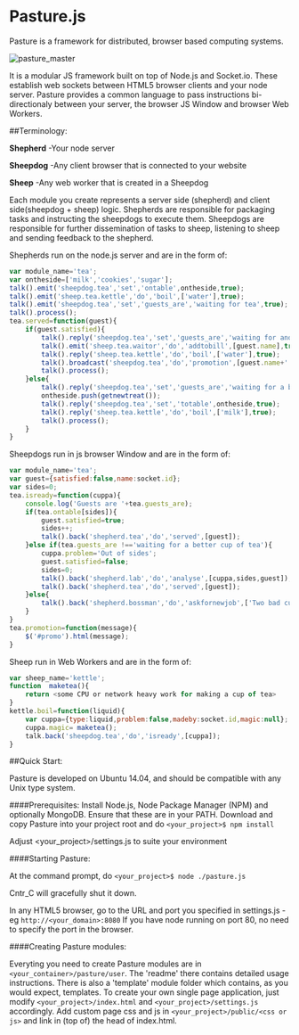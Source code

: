 # Pasture.js
Pasture is a framework for distributed, browser based computing systems.

![pasture_master](https://cloud.githubusercontent.com/assets/998947/7757711/528b78c6-fffc-11e4-868a-4bab7857b964.png)

It is a modular JS framework built on top of Node.js and Socket.io. These establish web sockets between HTML5 browser clients and your node server. Pasture provides a common language to pass instructions bi-directionaly between your server, the browser JS Window and browser Web Workers. 

##Terminology:

**Shepherd**    -Your node server

**Sheepdog**    -Any client browser that is connected to your website

**Sheep**       -Any web worker that is created in a Sheepdog

Each module you create represents a server side (shepherd) and client side(sheepdog + sheep) logic.
Shepherds are responsible for packaging tasks and instructing the sheepdogs to execute them.
Sheepdogs are responsible for further dissemination of tasks to sheep, listening to sheep and sending feedback to the shepherd.

Shepherds run on the node.js server and are in the form of:

```javascript
var module_name='tea';
var ontheside=['milk','cookies','sugar'];
talk().emit('sheepdog.tea','set','ontable',ontheside,true);
talk().emit('sheep.tea.kettle','do','boil',['water'],true);
talk().emit('sheepdog.tea','set','guests_are','waiting for tea',true);
talk().process(); 
tea.served=function(guest){
	if(guest.satisfied){
		talk().reply('sheepdog.tea','set','guests_are','waiting for another tea',true);
		talk().emit('sheep.tea.waitor','do','addtobill',[guest.name],true);
		talk().reply('sheep.tea.kettle','do','boil',['water'],true);		
		talk().broadcast('sheepdog.tea','do','promotion',[guest.name+' had a nice cup of tea'],true);
		talk().process();
	}else{
		talk().reply('sheepdog.tea','set','guests_are','waiting for a better cup of tea',true);		
		ontheside.push(getnewtreat());
		talk().reply('sheepdog.tea','set','totable',ontheside,true);
		talk().reply('sheep.tea.kettle','do','boil',['milk'],true);		
		talk().process();	
	}
}
```
Sheepdogs run in js browser Window and are in the form of:
 	
```javascript
var module_name='tea';
var guest={satisfied:false,name:socket.id};
var sides=0;
tea.isready=function(cuppa){
	console.log('Guests are '+tea.guests_are);
	if(tea.ontable[sides]){
		guest.satisfied=true;
		sides++;
		talk().back('shepherd.tea','do','served',[guest]);
	}else if(tea.guests_are !=='waiting for a better cup of tea'){
		cuppa.problem='Out of sides';
		guest.satisfied=false;
		sides=0;
		talk().back('shepherd.lab','do','analyse',[cuppa,sides,guest]);
		talk().back('shepherd.tea','do','served',[guest]);
	}else{
		talk().back('shepherd.bossman','do','askfornewjob',['Two bad cups in a row',guest]);
	}
}
tea.promotion=function(message){
	$('#promo').html(message);
}
```

Sheep run in Web Workers and are in the form of:
 	
```javascript
var sheep_name='kettle';
function  maketea(){
	return <some CPU or network heavy work for making a cup of tea>
}
kettle.boil=function(liquid){
	var cuppa={type:liquid,problem:false,madeby:socket.id,magic:null};
	cuppa.magic= maketea(); 
	talk.back('sheepdog.tea','do','isready',[cuppa]);
}
```

##Quick Start:

Pasture is developed on Ubuntu 14.04, and should be compatible with any Unix type system.

####Prerequisites:
Install Node.js, Node Package Manager (NPM) and optionally MongoDB. Ensure that these are in your PATH.
Download and copy Pasture into your project root and do `<your_project>$ npm install`

Adjust  <your_project>/settings.js to suite your environment

####Starting Pasture:

At the command prompt, do `<your_project>$ node ./pasture.js`

Cntr_C will gracefully shut it down.

In any HTML5 browser, go to the URL and port you specified in settings.js - eg `http://<your_domain>:8080`
If you have node running on port 80, no need to specify the port in the browser. 

####Creating Pasture modules:

Everyting you need to create Pasture modules are in `<your_container>/pasture/user`. The 'readme' there contains detailed usage instructions. There is also a 'template' module folder which contains, as you would expect, templates.
To create your own single page application, just modify `<your_project>/index.html` and `<your_project>/settings.js` accordingly. Add custom page css and js in `<your_project>/public/<css or js>` and link in (top of) the head of index.html. 
